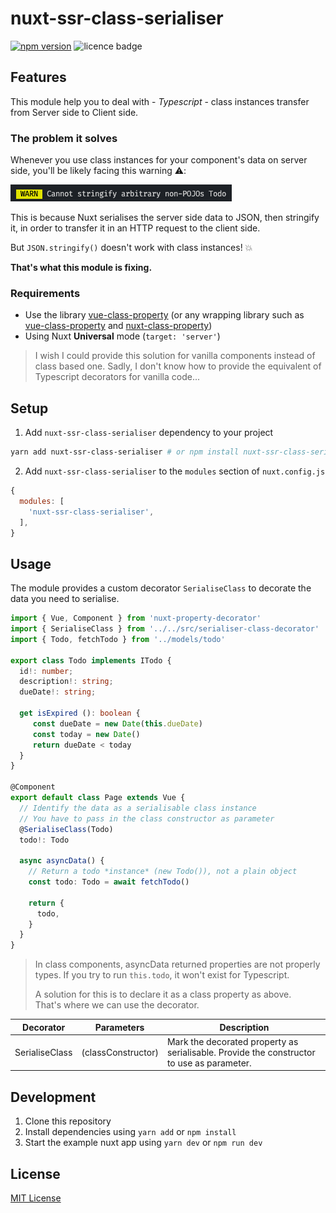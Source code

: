 # nuxt-ssr-class-serialiser

[![npm version][npm-version-badge]][npm-version-href]
![licence badge][licence-badge]

## Features

This module help you to deal with - _Typescript_ - class instances transfer from Server side to Client side.

### The problem it solves 

Whenever you use class instances for your component's data on server side,
you'll be likely facing this warning ⚠️:

![Warning: can't stringify non-POJO](assets/img/serialise_error_pojo.png)

This is because Nuxt serialises the server side data to JSON, then stringify it, in order to transfer it in an HTTP request to the client side.

But `JSON.stringify()` doesn't work with class instances! 💥

**That's what this module is fixing.**

### Requirements

- Use the library [vue-class-property](https://class-component.vuejs.org) (or any wrapping library such as [vue-class-property](https://github.com/vuejs/vue-class-component) and [nuxt-class-property](https://github.com/nuxt-community/nuxt-property-decorator))
- Using Nuxt **Universal** mode (`target: 'server'`)

> I wish I could provide this solution for vanilla components instead of class based one. Sadly, I don't know how to provide the equivalent of Typescript decorators for vanilla code...

## Setup

1. Add `nuxt-ssr-class-serialiser` dependency to your project

```bash
yarn add nuxt-ssr-class-serialiser # or npm install nuxt-ssr-class-serialiser
```

2. Add `nuxt-ssr-class-serialiser` to the `modules` section of `nuxt.config.js`

```js
{
  modules: [
    'nuxt-ssr-class-serialiser',
  ],
}
```

## Usage

The module provides a custom decorator `SerialiseClass` to decorate the data you need to serialise.

```typescript
import { Vue, Component } from 'nuxt-property-decorator'
import { SerialiseClass } from '../../src/serialiser-class-decorator'
import { Todo, fetchTodo } from '../models/todo'

export class Todo implements ITodo {
  id!: number;
  description!: string;
  dueDate!: string;

  get isExpired (): boolean {
     const dueDate = new Date(this.dueDate)
     const today = new Date()
     return dueDate < today
  }
}

@Component
export default class Page extends Vue {
  // Identify the data as a serialisable class instance
  // You have to pass in the class constructor as parameter
  @SerialiseClass(Todo)
  todo!: Todo

  async asyncData() {
    // Return a todo *instance* (new Todo()), not a plain object
    const todo: Todo = await fetchTodo()

    return {
      todo,
    }
  }
}
```

> In class components, asyncData returned properties are not properly types.
> If you try to run `this.todo`, it won't exist for Typescript.
> 
> A solution for this is to declare it as a class property as above.  
> That's where we can use the decorator.  

| Decorator | Parameters | Description |
|-----------|------------|-------------|
| SerialiseClass | (classConstructor) | Mark the decorated property as serialisable. Provide the constructor to use as parameter. |

## Development

1. Clone this repository
2. Install dependencies using `yarn add` or `npm install`
3. Start the example nuxt app using `yarn dev` or `npm run dev`

## License

[MIT License](./LICENSE)


[npm-version-badge]: https://img.shields.io/npm/v/nuxt-ssr-class-serialiser
[npm-version-href]: https://npmjs.com/package/kapcash/nuxt-ssr-class-serialiser

[licence-badge]: https://img.shields.io/npm/l/nuxt-ssr-class-serialiser
